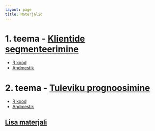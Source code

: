 ```yaml
---
layout: page
title: Materjalid
---
```



# 1. teema - [Klientide segmenteerimine](teema1)

* [R kood](https://raw.githubusercontent.com/Rkursus/andmeanalyytik/master/_teema1/teema1_r_kood.R)
* [Andmestik](https://raw.githubusercontent.com/Rkursus/andmeanalyytik/master/data/jaemyyk.xlsx)
	
# 2. teema - [Tuleviku prognoosimine](teema2)
	
* [R kood](https://raw.githubusercontent.com/Rkursus/andmeanalyytik/master/_teema2/teema2_r_kood.R)
* [Andmestik](https://raw.githubusercontent.com/Rkursus/andmeanalyytik/master/data/reisijaid.RData)
		
## [Lisa materjali](lisamaterjal)

